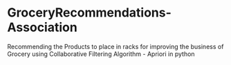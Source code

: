 # GroceryRecommendations-Association
Recommending the Products to place in racks for improving the business of Grocery using Collaborative Filtering Algorithm - Apriori in python

